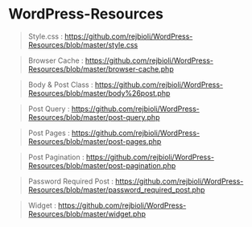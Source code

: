 # WordPress-Resources

> Style.css :  https://github.com/rejbioli/WordPress-Resources/blob/master/style.css

> Browser Cache :  https://github.com/rejbioli/WordPress-Resources/blob/master/browser-cache.php

> Body & Post Class :  https://github.com/rejbioli/WordPress-Resources/blob/master/body%26post.php

> Post Query :  https://github.com/rejbioli/WordPress-Resources/blob/master/post-query.php

> Post Pages :  https://github.com/rejbioli/WordPress-Resources/blob/master/post-pages.php

> Post Pagination :  https://github.com/rejbioli/WordPress-Resources/blob/master/post-pagination.php

> Password Required Post :  https://github.com/rejbioli/WordPress-Resources/blob/master/password_required_post.php

> Widget :  https://github.com/rejbioli/WordPress-Resources/blob/master/widget.php

